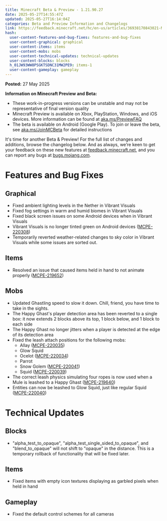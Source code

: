 ```yaml
---
title: Minecraft Beta & Preview - 1.21.90.27
date: 2025-05-27T14:55:47Z
updated: 2025-05-27T16:14:04Z
categories: Beta and Preview Information and Changelogs
link: https://feedback.minecraft.net/hc/en-us/articles/36938170843021-Minecraft-Beta-Preview-1-21-90-27
hash:
  user-content-features-and-bug-fixes: features-and-bug-fixes
  user-content-graphical: graphical
  user-content-items: items
  user-content-mobs: mobs
  user-content-technical-updates: technical-updates
  user-content-blocks: blocks
  h_01JW93WW8PSGKTSDNC31MW2PE9: items-1
  user-content-gameplay: gameplay
---
```


**Posted:** 27 May 2025

**Information on Minecraft Preview and Beta:**

- These work-in-progress versions can be unstable and may not be representative of final version quality
- Minecraft Preview is available on Xbox, PlayStation, Windows, and iOS devices. More information can be found at [aka.ms/PreviewFAQ](https://aka.ms/PreviewFAQ)
- The beta is available on Android (Google Play). To join or leave the beta, see [aka.ms/JoinMCBeta](https://aka.ms/JoinMCBeta) for detailed instructions

It's time for another Beta & Preview! For the full list of changes and additions, browse the changelog below. And as always, we’re keen to get your feedback on these new features at [feedback.minecraft.net](https://feedback.minecraft.net/), and you can report any bugs at [bugs.mojang.com](https://bugs.mojang.com/).

# Features and Bug Fixes

## Graphical

- Fixed ambient lighting levels in the Nether in Vibrant Visuals
- Fixed fog settings in warm and humid biomes in Vibrant Visuals
- Fixed black screen issues on some Android devices when in Vibrant Visuals
- Vibrant Visuals is no longer tinted green on Android devices ([MCPE-220308](https://bugs.mojang.com/browse/MCPE/issues/MCPE-220308))
- Temporarily reverted weather-related changes to sky color in Vibrant Visuals while some issues are sorted out.

## Items

- Resolved an issue that caused items held in hand to not animate properly ([MCPE-219652](https://bugs.mojang.com/browse/MCPE-219652))

## Mobs

- Updated Ghastling speed to slow it down. Chill, friend, you have time to take in the sights.
- The Happy Ghast's player detection area has been reverted to a single box: it now extends 2 blocks above its top, 1 block below, and 1 block to each side
- The Happy Ghast no longer jitters when a player is detected at the edge of its detection area
- Fixed the leash attach positions for the following mobs:
  - Allay ([MCPE-220035](https://bugs.mojang.com/browse/MCPE-220035))
  - Glow Squid
  - Ocelot ([MCPE-220034](https://bugs.mojang.com/browse/MCPE-220034))
  - Parrot
  - Snow Golem ([MCPE-220041](https://bugs.mojang.com/browse/MCPE-220041))
  - Squid ([MCPE-220039](https://bugs.mojang.com/browse/MCPE-220039))
- The correct leash physics simulating four ropes is now used when a Mule is leashed to a Happy Ghast ([MCPE-219640](https://bugs.mojang.com/browse/MCPE-219640))
- Entities can now be leashed to Glow Squid, just like regular Squid ([MCPE-220040](https://bugs.mojang.com/browse/MCPE-220040))

# Technical Updates

## Blocks

- "alpha_test_to_opaque", "alpha_test_single_sided_to_opaque", and "blend_to_opaque" will not shift to "opaque" in the distance. This is a temporary rollback of functionality that will be fixed later.

## Items

- Fixed items with empty icon textures displaying as garbled pixels when held in hand

## Gameplay

- Fixed the default control schemes for all cameras
